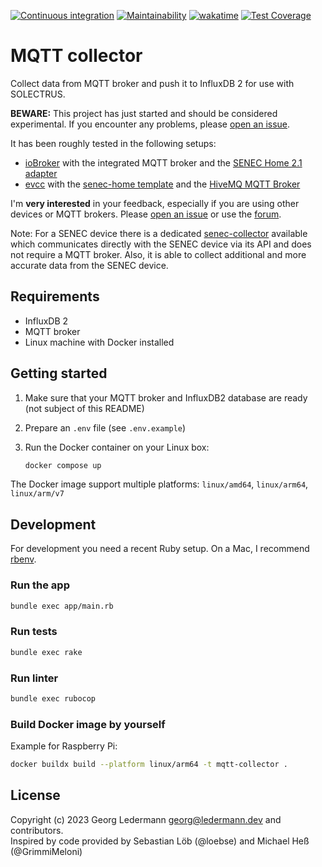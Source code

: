 [![Continuous integration](https://github.com/solectrus/mqtt-collector/actions/workflows/push.yml/badge.svg)](https://github.com/solectrus/mqtt-collector/actions/workflows/push.yml)
[![Maintainability](https://api.codeclimate.com/v1/badges/22171f55998309dcdfe1/maintainability)](https://codeclimate.com/github/solectrus/mqtt-collector/maintainability)
[![wakatime](https://wakatime.com/badge/user/697af4f5-617a-446d-ba58-407e7f3e0243/project/233968fc-9ac5-4c50-952f-ec1a37b3df85.svg)](https://wakatime.com/badge/user/697af4f5-617a-446d-ba58-407e7f3e0243/project/233968fc-9ac5-4c50-952f-ec1a37b3df85)
[![Test Coverage](https://api.codeclimate.com/v1/badges/22171f55998309dcdfe1/test_coverage)](https://codeclimate.com/github/solectrus/mqtt-collector/test_coverage)

# MQTT collector

Collect data from MQTT broker and push it to InfluxDB 2 for use with SOLECTRUS.

**BEWARE:** This project has just started and should be considered experimental. If you encounter any problems, please [open an issue](https://github.com/solectrus/mqtt-collector/issues).

It has been roughly tested in the following setups:

- [ioBroker](https://www.iobroker.net/) with the integrated MQTT broker and the [SENEC Home 2.1 adapter](https://github.com/nobl/ioBroker.senec)
- [evcc](https://evcc.io/) with the [senec-home template](https://github.com/evcc-io/evcc/blob/master/templates/definition/meter/senec-home.yaml) and the [HiveMQ MQTT Broker](https://www.hivemq.com/public-mqtt-broker/)

I'm **very interested** in your feedback, especially if you are using other devices or MQTT brokers. Please [open an issue](https://github.com/solectrus/mqtt-collector/issues) or use the [forum](https://github.com/orgs/solectrus/discussions).

Note: For a SENEC device there is a dedicated [senec-collector](https://github.com/solectrus/senec-collector) available which communicates directly with the SENEC device via its API and does not require a MQTT broker. Also, it is able to collect additional and more accurate data from the SENEC device.

## Requirements

- InfluxDB 2
- MQTT broker
- Linux machine with Docker installed

## Getting started

1. Make sure that your MQTT broker and InfluxDB2 database are ready (not subject of this README)

2. Prepare an `.env` file (see `.env.example`)

3. Run the Docker container on your Linux box:

   ```bash
   docker compose up
   ```

The Docker image support multiple platforms: `linux/amd64`, `linux/arm64`, `linux/arm/v7`

## Development

For development you need a recent Ruby setup. On a Mac, I recommend [rbenv](https://github.com/rbenv/rbenv).

### Run the app

```bash
bundle exec app/main.rb
```

### Run tests

```bash
bundle exec rake
```

### Run linter

```bash
bundle exec rubocop
```

### Build Docker image by yourself

Example for Raspberry Pi:

```bash
docker buildx build --platform linux/arm64 -t mqtt-collector .
```

## License

Copyright (c) 2023 Georg Ledermann <georg@ledermann.dev> and contributors.\
Inspired by code provided by Sebastian Löb (@loebse) and Michael Heß (@GrimmiMeloni)
